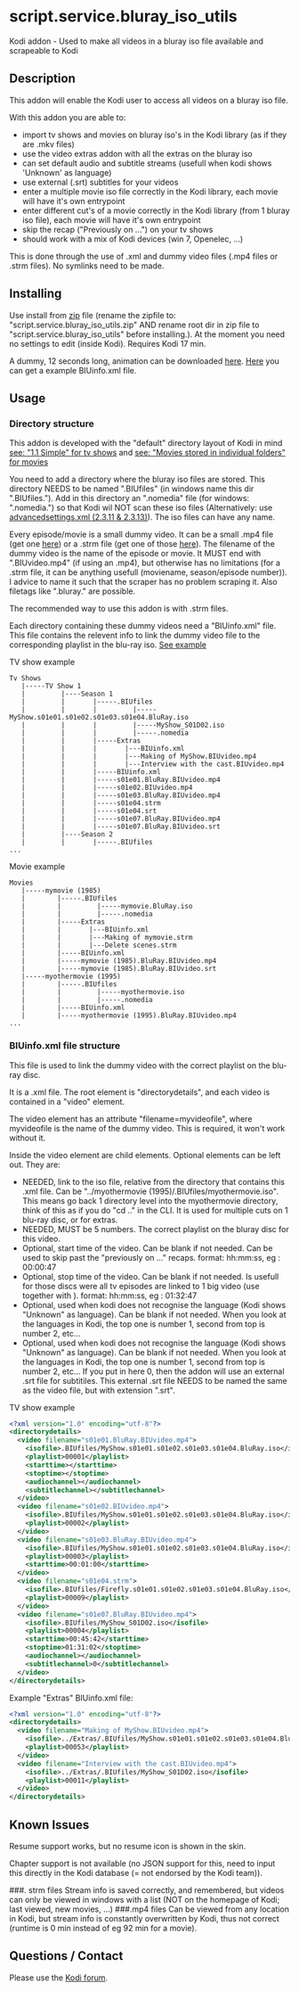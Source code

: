 # script.service.bluray_iso_utils
Kodi addon - Used to make all videos in a bluray iso file available and scrapeable to Kodi

## Description
This addon will enable the Kodi user to access all videos on a bluray iso file.

With this addon you are able to:
- import tv shows and movies on bluray iso's in the Kodi library (as if they are .mkv files)
- use the video extras addon with all the extras on the bluray iso
- can set default audio and subtitle streams (usefull when kodi shows 'Unknown' as language)
- use external (.srt) subtitles for your videos
- enter a multiple movie iso file correctly in the Kodi library, each movie will have it's own entrypoint
- enter different cut's of a movie correctly in the Kodi library (from 1 bluray iso file), each movie will have it's own entrypoint
- skip the recap ("Previously on ...") on your tv shows
- should work with a mix of Kodi devices (win 7, Openelec, ...)

This is done through the use of .xml and dummy video files (.mp4 files or .strm files). No symlinks need to be made. 

## Installing
Use install from [zip](https://github.com/Wimpie-ccc/script.service.bluray_iso_utils/archive/master.zip) file (rename the zipfile to: "script.service.bluray_iso_utils.zip" AND rename root dir in zip file to "script.service.bluray_iso_utils" before installing.). At the moment you need no settings to edit (inside Kodi). Requires Kodi 17 min. 

A dummy, 12 seconds long, animation can be downloaded [here](https://github.com/Wimpie-ccc/helperfiles/blob/master/BIU_Black_Animation.720p.mp4?raw=true).
[Here](https://raw.githubusercontent.com/Wimpie-ccc/helperfiles/master/BIUinfo.xml) you can get a example BIUinfo.xml file.

## Usage
### Directory structure
This addon is developed with the "default" directory layout of Kodi in mind  [see: "1.1 Simple" for tv shows](http://kodi.wiki/view/Naming_video_files/TV_shows) and [see: "Movies stored in individual folders" for movies](http://kodi.wiki/view/Naming_video_files/Movies)

You need to add a directory where the bluray iso files are stored. This directory NEEDS to be named ".BIUfiles" (in windows name this dir ".BIUfiles."). Add in this directory an ".nomedia" file (for windows: ".nomedia.") so that Kodi wil NOT scan these iso files (Alternatively: use [advancedsettings.xml (2.3.11 & 2.3.13)](http://kodi.wiki/view/advancedsettings.xml)). The iso files can have any name.

Every episode/movie is a small dummy video. It can be a small .mp4 file (get one [here](https://github.com/Wimpie-ccc/helperfiles/blob/master/BIU_Black_Animation.720p.mp4?raw=true)) or a .strm file (get one of those [here](https://raw.githubusercontent.com/Wimpie-ccc/helperfiles/master/s01e01.strm)). The filename of the dummy video is the name of the episode or movie. It MUST end with ".BIUvideo.mp4" (if using an .mp4), but otherwise has no limitations (for a .strm file, it can be anything usefull (moviename, season/episode number)). I advice to name it such that the scraper has no problem scraping it. Also filetags like ".bluray." are possible.

The recommended way to use this addon is with .strm files. 

Each directory containing these dummy videos need a "BIUinfo.xml" file. This file contains the relevent info to link the dummy video file to the corresponding playlist in the blu-ray iso. [See example](https://raw.githubusercontent.com/Wimpie-ccc/helperfiles/master/BIUinfo.xml)

TV show example
```
Tv Shows
   |-----TV Show 1
   |         |----Season 1
   |         |       |-----.BIUfiles
   |         |       |         |-----MyShow.s01e01.s01e02.s01e03.s01e04.BluRay.iso
   |         |       |         |-----MyShow_S01D02.iso
   |         |       |         |-----.nomedia
   |         |       |-----Extras
   |         |       |       |---BIUinfo.xml
   |         |       |       |---Making of MyShow.BIUvideo.mp4
   |         |       |       |---Interview with the cast.BIUvideo.mp4
   |         |       |-----BIUinfo.xml
   |         |       |-----s01e01.BluRay.BIUvideo.mp4
   |         |       |-----s01e02.BIUvideo.mp4
   |         |       |-----s01e03.BluRay.BIUvideo.mp4
   |         |       |-----s01e04.strm
   |         |       |-----s01e04.srt
   |         |       |-----s01e07.BluRay.BIUvideo.mp4
   |         |       |-----s01e07.BluRay.BIUvideo.srt
   |         |----Season 2
   |         |       |-----.BIUfiles
...
```
Movie example
```
Movies
   |-----mymovie (1985)
   |        |-----.BIUfiles
   |        |         |-----mymovie.BluRay.iso
   |        |         |-----.nomedia
   |        |-----Extras
   |        |       |---BIUinfo.xml
   |        |       |---Making of mymovie.strm
   |        |       |---Delete scenes.strm
   |        |-----BIUinfo.xml
   |        |-----mymovie (1985).BluRay.BIUvideo.mp4
   |        |-----mymovie (1985).BluRay.BIUvideo.srt
   |-----myothermovie (1995)
   |        |-----.BIUfiles
   |        |         |-----myothermovie.iso
   |        |         |-----.nomedia
   |        |-----BIUinfo.xml
   |        |-----myothermovie (1995).BluRay.BIUvideo.mp4
...
```

### BIUinfo.xml file structure
This file is used to link the dummy video with the correct playlist on the blu-ray disc.

It is a .xml file. The root element is "directorydetails", and each video is contained in a "video" element. 

The video element has an attribute "filename=myvideofile", where myvideofile is the name of the dummy video. This is required, it won't work without it.

Inside the video element are child elements. Optional elements can be left out. They are: 
   - <isofile>  NEEDED, link to the iso file, relative from the directory that contains this .xml file. Can be "../myothermovie (1995)/.BIUfiles/myothermovie.iso". This means go back 1 directory level into the myothermovie directory, think of this as if you do "cd .." in the CLI. It is used for multiple cuts on 1 blu-ray disc, or for extras.
   - <playlist>  NEEDED, MUST be 5 numbers. The correct playlist on the bluray disc for this video.
   - <starttime>  Optional, start time of the video. Can be blank if not needed. Can be used to skip past the "previously on ..." recaps. format: hh:mm:ss, eg : 00:00:47
   - <stoptime>  Optional, stop time of the video. Can be blank if not needed. Is usefull for those discs were all tv episodes are linked to 1 big video (use together with <starttime>). format: hh:mm:ss, eg : 01:32:47
   - <audiochannel> Optional, used when kodi does not recognise the language (Kodi shows "Unknown" as language). Can be blank if not needed. When you look at the languages in Kodi, the top one is number 1, second from top is number 2, etc...
   - <subtitlechannel> Optional, used when kodi does not recognise the language (Kodi shows "Unknown" as language). Can be blank if not needed. When you look at the languages in Kodi, the top one is number 1, second from top is number 2, etc... If you put in here 0, then the addon will use an external .srt file for subtitiles. This external .srt file NEEDS to be named the same as the video file, but with extension ".srt".

TV show example
```xml
<?xml version="1.0" encoding="utf-8"?>
<directorydetails>
  <video filename="s01e01.BluRay.BIUvideo.mp4">
    <isofile>.BIUfiles/MyShow.s01e01.s01e02.s01e03.s01e04.BluRay.iso</isofile>
    <playlist>00001</playlist>
    <starttime></starttime>
    <stoptime></stoptime>
    <audiochannel></audiochannel>
    <subtitlechannel></subtitlechannel>
  </video>
  <video filename="s01e02.BIUvideo.mp4">
    <isofile>.BIUfiles/MyShow.s01e01.s01e02.s01e03.s01e04.BluRay.iso</isofile>
    <playlist>00002</playlist>
  </video>
  <video filename="s01e03.BluRay.BIUvideo.mp4">
    <isofile>.BIUfiles/MyShow.s01e01.s01e02.s01e03.s01e04.BluRay.iso</isofile>
    <playlist>00003</playlist>
    <starttime>00:01:00</starttime>
  </video>
  <video filename="s01e04.strm">
    <isofile>.BIUfiles/Firefly.s01e01.s01e02.s01e03.s01e04.BluRay.iso</isofile>
    <playlist>00009</playlist>
  </video>
  <video filename="s01e07.BluRay.BIUvideo.mp4">
    <isofile>.BIUfiles/MyShow_S01D02.iso</isofile>
    <playlist>00004</playlist>
    <starttime>00:45:42</starttime>
    <stoptime>01:31:02</stoptime>
    <audiochannel></audiochannel>
    <subtitlechannel>0</subtitlechannel>
  </video>
</directorydetails>
```
Example "Extras" BIUinfo.xml file:
```xml
<?xml version="1.0" encoding="utf-8"?>
<directorydetails>
  <video filename="Making of MyShow.BIUvideo.mp4">
    <isofile>../Extras/.BIUfiles/MyShow.s01e01.s01e02.s01e03.s01e04.BluRay.iso</isofile>
    <playlist>00053</playlist>
  </video>
  <video filename="Interview with the cast.BIUvideo.mp4">
    <isofile>../Extras/.BIUfiles/MyShow_S01D02.iso</isofile>
    <playlist>00011</playlist>
  </video>
</directorydetails>
```
## Known Issues
Resume support works, but no resume icon is shown in the skin.

Chapter support is not available (no JSON support for this, need to input this directly in the Kodi database (= not endorsed by the Kodi team)).

###. strm files
Stream info is saved correctly, and remembered, but videos can only be viewed in windows with a list (NOT on the homepage of Kodi; last viewed, new movies, ...)
###.mp4 files
Can be viewed from any location in Kodi, but stream info is constantly overwritten by Kodi, thus not correct (runtime is 0 min instead of eg 92 min for a movie).

## Questions / Contact
Please use the [Kodi forum](http://forum.kodi.tv/showthread.php?tid=280247).
